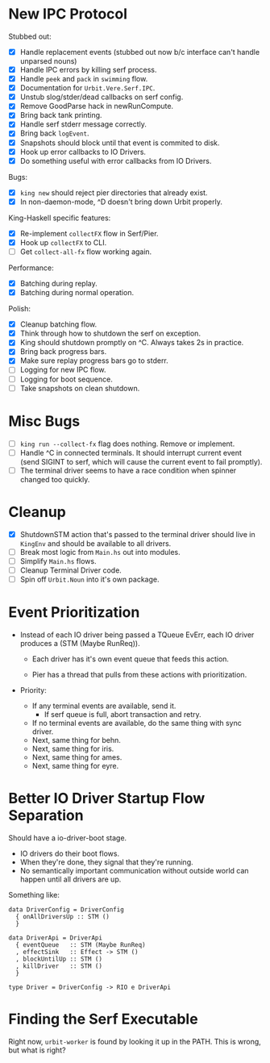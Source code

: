 # New IPC Protocol

Stubbed out:

- [x] Handle replacement events (stubbed out now b/c interface can't
      handle unparsed nouns)
- [x] Handle IPC errors by killing serf process.
- [x] Handle `peek` and `pack` in `swimming` flow.
- [x] Documentation for `Urbit.Vere.Serf.IPC`.
- [x] Unstub slog/stder/dead callbacks on serf config.
- [x] Remove GoodParse hack in newRunCompute.
- [x] Bring back tank printing.
- [x] Handle serf stderr message correctly.
- [x] Bring back `logEvent`.
- [x] Snapshots should block until that event is commited to disk.
- [x] Hook up error callbacks to IO Drivers.
- [x] Do something useful with error callbacks from IO Drivers.

Bugs:

- [x] `king new` should reject pier directories that already exist.
- [x] In non-daemon-mode, ^D doesn't bring down Urbit properly.

King-Haskell specific features:

- [x] Re-implement `collectFX` flow in Serf/Pier.
- [x] Hook up `collectFX` to CLI.
- [ ] Get `collect-all-fx` flow working again.

Performance:

- [x] Batching during replay.
- [x] Batching during normal operation.

Polish:

- [x] Cleanup batching flow.
- [x] Think through how to shutdown the serf on exception.
- [x] King should shutdown promptly on ^C. Always takes 2s in practice.
- [x] Bring back progress bars.
- [x] Make sure replay progress bars go to stderr.
- [ ] Logging for new IPC flow.
- [ ] Logging for boot sequence.
- [ ] Take snapshots on clean shutdown.

# Misc Bugs

- [ ] `king run --collect-fx` flag does nothing. Remove or implement.
- [ ] Handle ^C in connected terminals. It should interrupt current
      event (send SIGINT to serf, which will cause the current event to
      fail promptly).
- [ ] The terminal driver seems to have a race condition when spinner
      changed too quickly.

# Cleanup

- [x] ShutdownSTM action that's passed to the terminal driver should
      live in `KingEnv` and should be available to all drivers.
- [ ] Break most logic from `Main.hs` out into modules.
- [ ] Simplify `Main.hs` flows.
- [ ] Cleanup Terminal Driver code.
- [ ] Spin off `Urbit.Noun` into it's own package.

# Event Prioritization

- Instead of each IO driver being passed a TQueue EvErr, each IO driver
  produces a (STM (Maybe RunReq)).

  - Each driver has it's own event queue that feeds this action.

  - Pier has a thread that pulls from these actions with prioritization.

- Priority:
  - If any terminal events are available, send it.
    - If serf queue is full, abort transaction and retry.
  - If no terminal events are available, do the same thing with sync driver.
  - Next, same thing for behn.
  - Next, same thing for iris.
  - Next, same thing for ames.
  - Next, same thing for eyre.


# Better IO Driver Startup Flow Separation

Should have a io-driver-boot stage.

- IO drivers do their boot flows.
- When they're done, they signal that they're running.
- No semantically important communication without outside world can
  happen until all drivers are up.

Something like:

```
data DriverConfig = DriverConfig
  { onAllDriversUp :: STM ()
  }

data DriverApi = DriverApi
  { eventQueue   :: STM (Maybe RunReq)
  , effectSink   :: Effect -> STM ()
  , blockUntilUp :: STM ()
  , killDriver   :: STM ()
  }

type Driver = DriverConfig -> RIO e DriverApi
```

# Finding the Serf Executable

Right now, `urbit-worker` is found by looking it up in the PATH. This
is wrong, but what is right?
